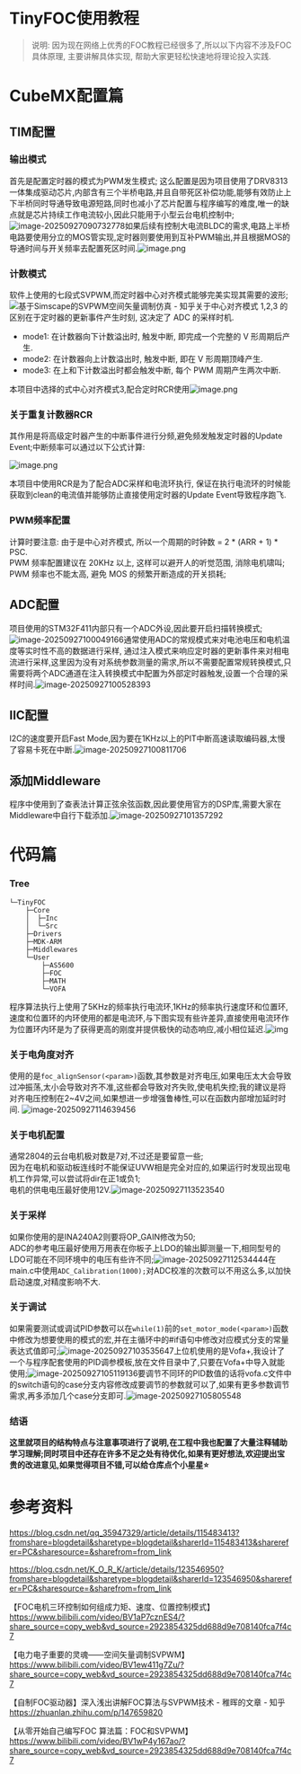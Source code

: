 # TinyFOC使用教程

>  说明: 因为现在网络上优秀的FOC教程已经很多了,所以以下内容不涉及FOC具体原理, 主要讲解具体实现, 帮助大家更轻松快速地将理论投入实践.

# CubeMX配置篇

## TIM配置

### 输出模式

首先是配置定时器的模式为PWM发生模式; 这么配置是因为项目使用了DRV8313一体集成驱动芯片,内部含有三个半桥电路,并且自带死区补偿功能,能够有效防止上下半桥同时导通导致电源短路,同时也减小了芯片配置与程序编写的难度,唯一的缺点就是芯片持续工作电流较小,因此只能用于小型云台电机控制中;![image-20250927090732778](Image/image-20250927090732778.png)如果后续有控制大电流BLDC的需求,电路上半桥电路要使用分立的MOS管实现,定时器则要使用到互补PWM输出,并且根据MOS的导通时间与开关频率去配置死区时间.![image.png](Image/1758288320545-b2c19a8f-6a3a-4af4-9197-1b6874e6b7b0.webp)

### 计数模式

软件上使用的七段式SVPWM,而定时器中心对齐模式能够完美实现其需要的波形;![基于Simscape的SVPWM空间矢量调制仿真 - 知乎](https://pic2.zhimg.com/v2-7850533d652a1421c74a731c383d12b1_r.jpg)关于中心对齐模式 1,2,3 的区别在于定时器的更新事件产生时刻, 这决定了 ADC 的采样时机.

- mode1: 在计数器向下计数溢出时, 触发中断, 即完成一个完整的 V 形周期后产生.
- mode2: 在计数器向上计数溢出时, 触发中断, 即在 V 形周期顶峰产生.
- mode3: 在上和下计数溢出时都会触发中断, 每个 PWM 周期产生两次中断.

本项目中选择的式中心对齐模式3,配合定时RCR使用![image.png](Image/1758289208949-18d5fa64-74cf-4415-9db8-47ca7bbcac22.webp)

### 关于重复计数器RCR

其作用是将高级定时器产生的中断事件进行分频,避免频发触发定时器的Update Event;中断频率可以通过以下公式计算:

![image.png](https://cdn.nlark.com/yuque/0/2025/png/45869737/1758291014264-810d6bb9-1f5c-4452-9797-23b130141da1.png?x-oss-process=image%2Fformat%2Cwebp)

本项目中使用RCR是为了配合ADC采样和电流环执行, 保证在执行电流环的时候能获取到clean的电流值并能够防止直接使用定时器的Update Event导致程序跑飞.

### PWM频率配置

计算时要注意: 由于是中心对齐模式, 所以一个周期的时钟数 = 2 * (ARR + 1) * PSC.  
PWM 频率配置建议在 20KHz 以上, 这样可以避开人的听觉范围, 消除电机啸叫;  
PWM 频率也不能太高, 避免 MOS 的频繁开断造成的开关损耗;

## ADC配置

项目使用的STM32F411内部只有一个ADC外设,因此要开启扫描转换模式;![image-20250927100049166](Image/image-20250927100049166.png)通常使用ADC的常规模式来对电池电压和电机温度等实时性不高的数据进行采样, 通过注入模式来响应定时器的更新事件来对相电流进行采样,这里因为没有对系统参数测量的需求,所以不需要配置常规转换模式,只需要将两个ADC通道在注入转换模式中配置为外部定时器触发,设置一个合理的采样时间.![image-20250927100528393](Image/image-20250927100528393.png)

## IIC配置

I2C的速度要开启Fast Mode,因为要在1KHz以上的PIT中断高速读取编码器,太慢了容易卡死在中断.![image-20250927100811706](Image/image-20250927100811706.png)

## 添加Middleware

程序中使用到了查表法计算正弦余弦函数,因此要使用官方的DSP库,需要大家在Middleware中自行下载添加.![image-20250927101357292](Image/image-20250927101357292.png)

# 代码篇

### **Tree**

```text
└─TinyFOC
    ├─Core
    │  ├─Inc
    │  └─Src
    ├─Drivers
    ├─MDK-ARM
    ├─Middlewares
    └─User
        ├─AS5600
        ├─FOC
        ├─MATH
        └─VOFA
```

程序算法执行上使用了5KHz的频率执行电流环,1KHz的频率执行速度环和位置环,速度和位置环的内环使用的都是电流环,与下图实现有些许差异,直接使用电流环作为位置环内环是为了获得更高的刚度并提供极快的动态响应,减小相位延迟.![img](https://cdn.nlark.com/yuque/0/2025/png/45869737/1758249999982-01efb91e-422b-4f4f-8be5-8080e94f6117.png?x-oss-process=image%2Fformat%2Cwebp)

### 关于电角度对齐

使用的是`foc_alignSensor(<param>)`函数,其参数是对齐电压,如果电压太大会导致过冲振荡,太小会导致对齐不准,这些都会导致对齐失败,使电机失控;我的建议是将对齐电压控制在2~4V之间,如果想进一步增强鲁棒性,可以在函数内部增加延时时间.
![image-20250927114639456](Image/image-20250927114639456.png)

### 关于电机配置

通常2804的云台电机极对数是7对,不过还是要留意一些;  
因为在电机和驱动板连线时不能保证UVW相是完全对应的,如果运行时发现出现电机工作异常,可以尝试将dir在正1或负1;  
电机的供电电压最好使用12V.![image-20250927113523540](Image/image-20250927113523540.png)

### 关于采样

如果你使用的是INA240A2则要将OP_GAIN修改为50;  
ADC的参考电压最好使用万用表在你板子上LDO的输出脚测量一下,相同型号的LDO可能在不同环境中的电压有些许不同;![image-20250927112534444](Image/image-20250927112534444.png)在main.c中使用`ADC_Calibration(1000);`对ADC校准的次数可以不用这么多,以加快启动速度,对精度影响不大.

### 关于调试

如果需要测试或调试PID参数可以在`while(1)`前的`set_motor_mode(<param>)`函数中修改为想要使用的模式的宏,并在主循环中的#if语句中修改对应模式分支的常量表达式值即可;![image-20250927103535647](Image/image-20250927103535647.png)上位机使用的是Vofa+,我设计了一个与程序配套使用的PID调参模板,放在文件目录中了,只要在Vofa+中导入就能使用;![image-20250927105119136](Image/image-20250927105119136.png)要调节不同环的PID数值的话将vofa.c文件中的switch语句的case分支内容修改成要调节的参数就可以了,如果有更多参数调节需求,再多添加几个case分支即可.![image-20250927105805548](Image/image-20250927105805548.png)

### 结语

**这里就项目的结构特点与注意事项进行了说明,在工程中我也配置了大量注释辅助学习理解;同时项目中还存在许多不足之处有待优化,如果有更好想法,欢迎提出宝贵的改进意见,如果觉得项目不错,可以给仓库点个小星星⭐**



# 参考资料

https://blog.csdn.net/qq_35947329/article/details/115483413?fromshare=blogdetail&sharetype=blogdetail&sharerId=115483413&sharerefer=PC&sharesource=&sharefrom=from_link

https://blog.csdn.net/K_O_R_K/article/details/123546950?fromshare=blogdetail&sharetype=blogdetail&sharerId=123546950&sharerefer=PC&sharesource=&sharefrom=from_link

【FOC电机三环控制如何组成力矩、速度、位置控制模式】 https://www.bilibili.com/video/BV1aP7cznES4/?share_source=copy_web&vd_source=2923854325dd688d9e708140fca7f4c7

【电力电子重要的灵魂——空间矢量调制SVPWM】 https://www.bilibili.com/video/BV1ew411g7Zu/?share_source=copy_web&vd_source=2923854325dd688d9e708140fca7f4c7

【自制FOC驱动器】深入浅出讲解FOC算法与SVPWM技术 - 稚晖的文章 - 知乎
https://zhuanlan.zhihu.com/p/147659820

【从零开始自己编写FOC 算法篇：FOC和SVPWM】 https://www.bilibili.com/video/BV1wP4y167ao/?share_source=copy_web&vd_source=2923854325dd688d9e708140fca7f4c7

